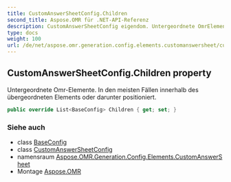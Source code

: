 ```yaml
---
title: CustomAnswerSheetConfig.Children
second_title: Aspose.OMR für .NET-API-Referenz
description: CustomAnswerSheetConfig eigendom. Untergeordnete OmrElemente. In den meisten Fällen innerhalb des übergeordneten Elements oder darunter positioniert.
type: docs
weight: 100
url: /de/net/aspose.omr.generation.config.elements.customanswersheet/customanswersheetconfig/children/
---
```

## CustomAnswerSheetConfig.Children property

Untergeordnete Omr-Elemente. In den meisten Fällen innerhalb des übergeordneten Elements oder darunter positioniert.

```csharp
public override List<BaseConfig> Children { get; set; }
```

### Siehe auch

* class [BaseConfig](../../../aspose.omr.generation.config/baseconfig/)
* class [CustomAnswerSheetConfig](../)
* namensraum [Aspose.OMR.Generation.Config.Elements.CustomAnswerSheet](../../customanswersheetconfig/)
* Montage [Aspose.OMR](../../../)


